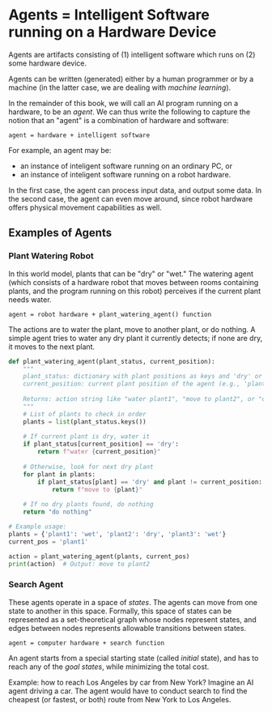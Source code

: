 
# Agents = Intelligent Software running on a Hardware Device 

Agents are artifacts consisting of (1) intelligent software which runs on (2) some hardware device. 

Agents can be written (generated) either by a human programmer or by a machine (in the latter case, we are dealing with *machine learning*). 

In the remainder of this book, we will call an AI program running on a hardware, to be an *agent*. We can thus write the following to capture the notion that an "agent" is a combination of hardware and software:

```
agent = hardware + intelligent software
```

For example, an agent may be:
- an instance of inteligent software running on an ordinary PC, or 
- an instance of inteligent software running on a robot hardware.

In the first case, the agent can process input data, and output some data. In the second case, the agent can even move around, since robot hardware offers physical movement capabilities as well. 



## Examples of Agents

### Plant Watering Robot

In this world model, plants that can be "dry" or "wet." The watering agent (which consists of a hardware robot that moves between rooms containing plants, and the program running on this robot) perceives if the current plant needs water. 

```
agent = robot hardware + plant_watering_agent() function
```

The actions are to water the plant, move to another plant, or do nothing. A simple agent tries to water any dry plant it currently detects; if none are dry, it moves to the next plant.

```python
def plant_watering_agent(plant_status, current_position):
    """
    plant_status: dictionary with plant positions as keys and 'dry' or 'wet' as values
    current_position: current plant position of the agent (e.g., 'plant1')
    
    Returns: action string like "water plant1", "move to plant2", or "do nothing"
    """
    # List of plants to check in order
    plants = list(plant_status.keys())
    
    # If current plant is dry, water it
    if plant_status[current_position] == 'dry':
        return f"water {current_position}"
    
    # Otherwise, look for next dry plant
    for plant in plants:
        if plant_status[plant] == 'dry' and plant != current_position:
            return f"move to {plant}"
    
    # If no dry plants found, do nothing
    return "do nothing"

# Example usage:
plants = {'plant1': 'wet', 'plant2': 'dry', 'plant3': 'wet'}
current_pos = 'plant1'

action = plant_watering_agent(plants, current_pos)
print(action)  # Output: move to plant2
```


### Search Agent

These agents operate in a space of *states*. The agents can move from one state to another in this space. Formally, this space of states can be represented as a set-theoretical graph whose nodes represent states, and edges between nodes represents allowable transitions between states.

```
agent = computer hardware + search function
```

An agent starts from a special starting state (called *initial* state), and has to reach any of the *goal states*, while minimizing the total cost.

Example: how to reach Los Angeles by car from New York? Imagine an AI agent driving a car. The agent would have to conduct search to find the cheapest (or fastest, or both) route from New York to Los Angeles. 